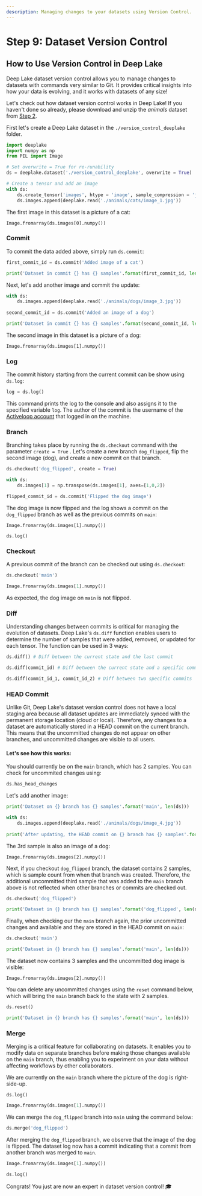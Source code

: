```yaml
---
description: Managing changes to your datasets using Version Control.
---
```


# Step 9: Dataset Version Control

## How to Use Version Control in Deep Lake

Deep Lake dataset version control allows you to manage changes to datasets with commands very similar to Git. It provides critical insights into how your data is evolving, and it works with datasets of any size!

Let's check out how dataset version control works in Deep Lake! If you haven't done so already, please download and unzip the _animals_ dataset from [Step 2](creating-datasets-manually.md).&#x20;

First let's create a Deep Lake dataset in the `./version_control_deeplake` folder.

```python
import deeplake
import numpy as np
from PIL import Image

# Set overwrite = True for re-runability
ds = deeplake.dataset('./version_control_deeplake', overwrite = True)

# Create a tensor and add an image
with ds:
    ds.create_tensor('images', htype = 'image', sample_compression = 'jpeg')
    ds.images.append(deeplake.read('./animals/cats/image_1.jpg'))
```

The first image in this dataset is a picture of a cat:

```
Image.fromarray(ds.images[0].numpy())
```

### Commit

To commit the data added above, simply run `ds.commit`:

```python
first_commit_id = ds.commit('Added image of a cat')

print('Dataset in commit {} has {} samples'.format(first_commit_id, len(ds)))
```

Next, let's add another image and commit the update:

```python
with ds:
    ds.images.append(deeplake.read('./animals/dogs/image_3.jpg'))
    
second_commit_id = ds.commit('Added an image of a dog')

print('Dataset in commit {} has {} samples'.format(second_commit_id, len(ds)))
```

The second image in this dataset is a picture of a dog:&#x20;

```
Image.fromarray(ds.images[1].numpy())
```

### Log

The commit history starting from the current commit can be show using `ds.log`:

```python
log = ds.log()
```

This command prints the log to the console and also assigns it to the specified variable `log`. The author of the commit is the username of the [Activeloop account](using-activeloop-storage.md) that logged in on the machine.

### Branch

Branching takes place by running the `ds.checkout` command with the parameter `create = True` . Let's create a new branch `dog_flipped`, flip the second image (dog), and create a new commit on that branch.

```python
ds.checkout('dog_flipped', create = True)

with ds:
    ds.images[1] = np.transpose(ds.images[1], axes=[1,0,2])

flipped_commit_id = ds.commit('Flipped the dog image')
```

The dog image is now flipped and the log shows a commit on the `dog_flipped` branch as well as the previous commits on `main`:&#x20;

```
Image.fromarray(ds.images[1].numpy())
```

```
ds.log()
```

### Checkout

A previous commit of the branch can be checked out using `ds.checkout`:

```python
ds.checkout('main')

Image.fromarray(ds.images[1].numpy())
```

As expected, the dog image on `main` is not flipped.

### Diff

Understanding changes between commits is critical for managing the evolution of datasets. Deep Lake's `ds.diff` function enables users to determine the number of samples that were added, removed, or updated for each tensor. The function can be used in 3 ways:

```python
ds.diff() # Diff between the current state and the last commit

ds.diff(commit_id) # Diff between the current state and a specific commit

ds.diff(commit_id_1, commit_id_2) # Diff between two specific commits
```

### HEAD Commit

Unlike Git, Deep Lake's dataset version control does not have a local staging area because all dataset updates are immediately synced with the permanent storage location (cloud or local). Therefore, any changes to a dataset are automatically stored in a HEAD commit on the current branch. This means that the uncommitted changes do not appear on other branches, and uncommitted changes are visible to all users.

#### Let's see how this works:

You should currently be on the `main` branch, which has 2 samples. You can check for uncommited changes using:

```python
ds.has_head_changes
```

Let's add another image:

```python
print('Dataset on {} branch has {} samples'.format('main', len(ds)))

with ds:
    ds.images.append(deeplake.read('./animals/dogs/image_4.jpg'))
    
print('After updating, the HEAD commit on {} branch has {} samples'.format('main', len(ds)))
```

The 3rd sample is also an image of a dog:

```
Image.fromarray(ds.images[2].numpy())
```

Next, if you checkout `dog_flipped` branch, the dataset contains 2 samples, which is sample count from when that branch was created. Therefore, the additional uncommitted third sample that was added to the `main` branch above is not reflected when other branches or commits are checked out.

```python
ds.checkout('dog_flipped')

print('Dataset in {} branch has {} samples'.format('dog_flipped', len(ds)))
```

Finally, when checking our the `main` branch again, the prior uncommitted changes and available and they are stored in the HEAD commit on `main`:

```python
ds.checkout('main')

print('Dataset in {} branch has {} samples'.format('main', len(ds)))
```

The dataset now contains 3 samples and the uncommitted dog image is visible:

```
Image.fromarray(ds.images[2].numpy())
```

You can delete any uncommitted changes using the `reset` command below, which will bring the `main` branch back to the state with 2 samples.

```python
ds.reset()

print('Dataset in {} branch has {} samples'.format('main', len(ds)))
```

### Merge

Merging is a critical feature for collaborating on datasets. It enables you to modify data on separate branches before making those changes available on the `main` branch, thus enabling you to experiment on your data without affecting workflows by other collaborators.

We are currently on the `main` branch where the picture of the dog is right-side-up.

```
ds.log()
```

```python
Image.fromarray(ds.images[1].numpy())
```

We can merge the `dog_flipped` branch into `main` using the command below:

```python
ds.merge('dog_flipped')
```

After merging the `dog_flipped` branch, we observe that the image of the dog is flipped. The dataset log now has a commit indicating that a commit from another branch was merged to `main`.

```python
Image.fromarray(ds.images[1].numpy())
```

```python
ds.log()
```

Congrats! You just are now an expert in dataset version control! 🎓

